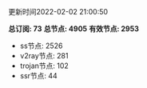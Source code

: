 更新时间2022-02-02 21:00:50

**总订阅: 73**
**总节点: 4905**
**有效节点: 2953**
- ss节点: 2526
- v2ray节点: 281
- trojan节点: 102
- ssr节点: 44
